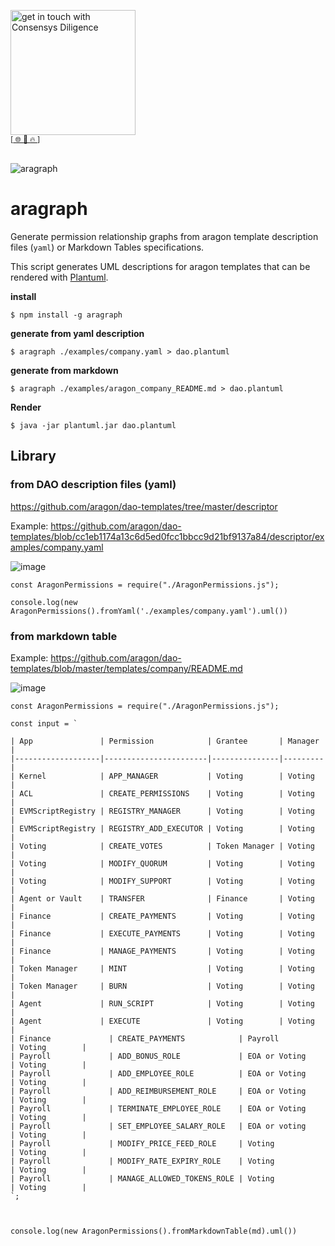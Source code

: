 [<img width="200" alt="get in touch with Consensys Diligence" src="https://user-images.githubusercontent.com/2865694/56826101-91dcf380-685b-11e9-937c-af49c2510aa0.png">](https://diligence.consensys.net)<br/>
<sup>
[[  🌐  ](https://diligence.consensys.net)  [  📩  ](mailto:diligence@consensys.net)  [  🔥  ](https://consensys.github.io/diligence/)]
</sup><br/><br/>

![aragraph](https://user-images.githubusercontent.com/2865694/67569431-25ba4a00-f72f-11e9-9573-82d3af805a54.png)


# aragraph

Generate permission relationship graphs from aragon template description files (`yaml`) or Markdown Tables specifications.

This script generates UML descriptions for aragon templates that can be rendered with [Plantuml](http://plantuml.com/).

**install** 

`$ npm install -g aragraph`

**generate from yaml description**

`$ aragraph ./examples/company.yaml > dao.plantuml `

**generate from markdown**

`$ aragraph ./examples/aragon_company_README.md > dao.plantuml `

**Render**

`$ java -jar plantuml.jar dao.plantuml`

## Library

### from DAO description files (yaml)

https://github.com/aragon/dao-templates/tree/master/descriptor

Example: https://github.com/aragon/dao-templates/blob/cc1eb1174a13c6d5ed0fcc1bbcc9d21bf9137a84/descriptor/examples/company.yaml

![image](https://user-images.githubusercontent.com/2865694/64525950-5a4e7f80-d302-11e9-875e-162affd6379c.png)


```
const AragonPermissions = require("./AragonPermissions.js");

console.log(new AragonPermissions().fromYaml('./examples/company.yaml').uml())

```

### from markdown table

Example: https://github.com/aragon/dao-templates/blob/master/templates/company/README.md

![image](https://user-images.githubusercontent.com/2865694/64526657-2a07e080-d304-11e9-82fa-0f81e7834326.png)


```
const AragonPermissions = require("./AragonPermissions.js");

const input = `

| App               | Permission            | Grantee       | Manager |
|-------------------|-----------------------|---------------|---------|
| Kernel            | APP_MANAGER           | Voting        | Voting  |
| ACL               | CREATE_PERMISSIONS    | Voting        | Voting  |
| EVMScriptRegistry | REGISTRY_MANAGER      | Voting        | Voting  |
| EVMScriptRegistry | REGISTRY_ADD_EXECUTOR | Voting        | Voting  |
| Voting            | CREATE_VOTES          | Token Manager | Voting  |
| Voting            | MODIFY_QUORUM         | Voting        | Voting  |
| Voting            | MODIFY_SUPPORT        | Voting        | Voting  |
| Agent or Vault    | TRANSFER              | Finance       | Voting  |
| Finance           | CREATE_PAYMENTS       | Voting        | Voting  |
| Finance           | EXECUTE_PAYMENTS      | Voting        | Voting  |
| Finance           | MANAGE_PAYMENTS       | Voting        | Voting  |
| Token Manager     | MINT                  | Voting        | Voting  |
| Token Manager     | BURN                  | Voting        | Voting  |
| Agent             | RUN_SCRIPT            | Voting        | Voting  |
| Agent             | EXECUTE               | Voting        | Voting  |
| Finance             | CREATE_PAYMENTS            | Payroll             | Voting        |
| Payroll             | ADD_BONUS_ROLE             | EOA or Voting       | Voting        |
| Payroll             | ADD_EMPLOYEE_ROLE          | EOA or Voting       | Voting        |
| Payroll             | ADD_REIMBURSEMENT_ROLE     | EOA or Voting       | Voting        |
| Payroll             | TERMINATE_EMPLOYEE_ROLE    | EOA or Voting       | Voting        |
| Payroll             | SET_EMPLOYEE_SALARY_ROLE   | EOA or voting       | Voting        |
| Payroll             | MODIFY_PRICE_FEED_ROLE     | Voting              | Voting        |
| Payroll             | MODIFY_RATE_EXPIRY_ROLE    | Voting              | Voting        |
| Payroll             | MANAGE_ALLOWED_TOKENS_ROLE | Voting              | Voting        |
`;



console.log(new AragonPermissions().fromMarkdownTable(md).uml())

```
